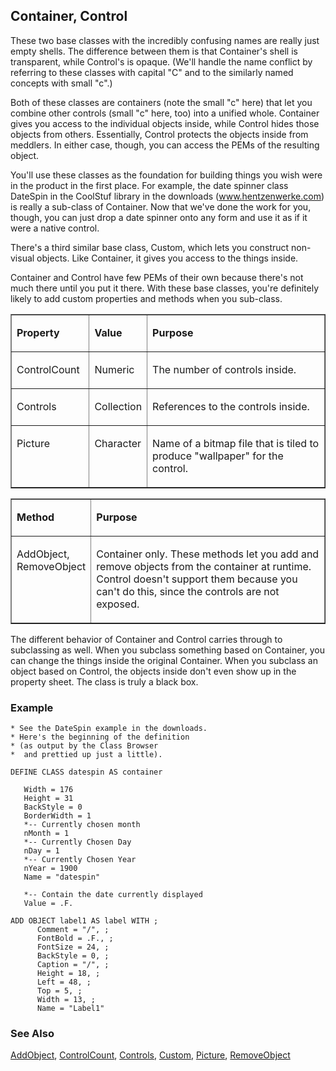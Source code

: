 ## Container, Control

These two base classes with the incredibly confusing names are really just empty shells. The difference between them is that Container's shell is transparent, while Control's is opaque. (We'll handle the name conflict by referring to these classes with capital "C" and to the similarly named concepts with small "c".)

Both of these classes are containers (note the small "c" here) that let you combine other controls (small "c" here, too) into a unified whole. Container gives you access to the individual objects inside, while Control hides those objects from others. Essentially, Control protects the objects inside from meddlers. In either case, though, you can access the PEMs of the resulting object.

You'll use these classes as the foundation for building things you wish were in the product in the first place. For example, the date spinner class DateSpin in the CoolStuf library in the downloads (<a href="http://www.hentzenwerke.com/" target="_blank">www.hentzenwerke.com</a>) is really a sub-class of Container. Now that we've done the work for you, though, you can just drop a date spinner onto any form and use it as if it were a native control.

There's a third similar base class, Custom, which lets you construct non-visual objects. Like Container, it gives you access to the things inside.

Container and Control have few PEMs of their own because there's not much there until you put it there. With these base classes, you're definitely likely to add custom properties and methods when you sub-class.

<table border cellspacing=0 cellpadding=0 width=100%>
<tr>
  <td width=25% valign=top>
  <p><b>Property</b></p>
  </td>
  <td width=14% valign=top>
  <p><b>Value</b></p>
  </td>
  <td width=61% valign=top>
  <p><b>Purpose</b></p>
  </td>
 </tr>
<tr>
  <td width=25% valign=top>
  <p>ControlCount</p>
  </td>
  <td width=14% valign=top>
  <p>Numeric</p>
  </td>
  <td width=61% valign=top>
  <p>The number of controls inside.</p>
  </td>
 </tr>
<tr>
  <td width=25% valign=top>
  <p>Controls</p>
  </td>
  <td width=14% valign=top>
  <p>Collection</p>
  </td>
  <td width=61% valign=top>
  <p>References to the controls inside.</p>
  </td>
 </tr>
<tr>
  <td width=25% valign=top>
  <p>Picture</p>
  </td>
  <td width=14% valign=top>
  <p>Character</p>
  </td>
  <td width=61% valign=top>
  <p>Name of a bitmap file that is tiled to produce &quot;wallpaper&quot; for the control.</p>
  </td>
 </tr>
</table>

<table border cellspacing=0 cellpadding=0 width=100%>
<tr>
  <td width=25% valign=top>
  <p><b>Method</b></p>
  </td>
  <td width=75% valign=top>
  <p><b>Purpose</b></p>
  </td>
 </tr>
<tr>
  <td width=25% valign=top>
  <p>AddObject, RemoveObject</p>
  </td>
  <td width=75% valign=top>
  <p>Container only. These methods let you add and remove objects from the container at runtime. Control doesn't support them because you can't do this, since the controls are not exposed.</p>
  </td>
 </tr>
</table>

The different behavior of Container and Control carries through to subclassing as well. When you subclass something based on Container, you can change the things inside the original Container. When you subclass an object based on Control, the objects inside don't even show up in the property sheet. The class is truly a black box.

### Example

```foxpro
* See the DateSpin example in the downloads.
* Here's the beginning of the definition
* (as output by the Class Browser
*  and prettied up just a little).

DEFINE CLASS datespin AS container

   Width = 176
   Height = 31
   BackStyle = 0
   BorderWidth = 1
   *-- Currently chosen month
   nMonth = 1
   *-- Currently Chosen Day
   nDay = 1
   *-- Currently Chosen Year
   nYear = 1900
   Name = "datespin"

   *-- Contain the date currently displayed
   Value = .F.

ADD OBJECT label1 AS label WITH ;
      Comment = "/", ;
      FontBold = .F., ;
      FontSize = 24, ;
      BackStyle = 0, ;
      Caption = "/", ;
      Height = 18, ;
      Left = 48, ;
      Top = 5, ;
      Width = 13, ;
      Name = "Label1"
```
### See Also

[AddObject](s4g474.md), [ControlCount](s4g456.md), [Controls](s4g456.md), [Custom](s4g493.md), [Picture](s4g496.md), [RemoveObject](s4g474.md)